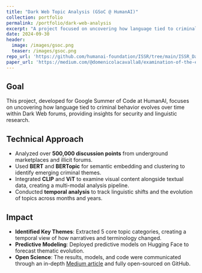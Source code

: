 ```yaml
---
title: "Dark Web Topic Analysis (GSoC @ HumanAI)"
collection: portfolio
permalink: /portfolio/dark-web-analysis
excerpt: "A project focused on uncovering how language tied to criminal behavior evolves over time within Dark Web forums."
date: 2024-09-30
header:
  image: /images/gsoc.png
  teaser: /images/gsoc.png
repo_url: 'https://github.com/humanai-foundation/ISSR/tree/main/ISSR_Dark_Web_Domenico_Lacavalla'
paper_url: 'https://medium.com/@domenicolacavalla8/examination-of-the-evolution-of-language-among-dark-web-users-67fd3397e0fb'
---
```


## Goal
This project, developed for Google Summer of Code at HumanAI, focuses on uncovering how language tied to criminal behavior evolves over time within Dark Web forums, providing insights for security and linguistic research.

## Technical Approach
- Analyzed over **500,000 discussion points** from underground marketplaces and illicit forums.
- Used **BERT** and **BERTopic** for semantic embedding and clustering to identify emerging criminal themes.
- Integrated **CLIP** and **ViT** to examine visual content alongside textual data, creating a multi-modal analysis pipeline.
- Conducted **temporal analysis** to track linguistic shifts and the evolution of topics across months and years.

## Impact
- **Identified Key Themes**: Extracted 5 core topic categories, creating a temporal view of how narratives and terminology changed.
- **Predictive Modeling**: Deployed predictive models on Hugging Face to forecast thematic evolution.
- **Open Science**: The results, models, and code were communicated through an in-depth [Medium article](https://medium.com/@domenicolacavalla8/examination-of-the-evolution-of-language-among-dark-web-users-67fd3397e0fb) and fully open-sourced on GitHub.